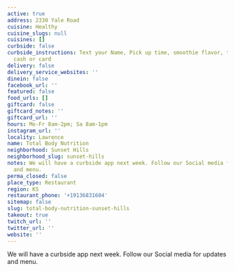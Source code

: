 ```yaml
---
active: true
address: 2330 Yale Road
cuisine: Healthy
cuisine_slugs: null
cuisines: []
curbside: false
curbside_instructions: Text your Name, Pick up time, smoothie flavor, tea flavor,
  cash or card
delivery: false
delivery_service_websites: ''
dinein: false
facebook_url: ''
featured: false
food_urls: []
giftcard: false
giftcard_notes: ''
giftcard_url: ''
hours: Mo-Fr 8am-2pm; Sa 8am-1pm
instagram_url: ''
locality: Lawrence
name: Total Body Nutrition
neighborhood: Sunset Hills
neighborhood_slug: sunset-hills
notes: We will have a curbside app next week. Follow our Social media for updates
  and menu.
perma_closed: false
place_type: Restaurant
region: KS
restaurant_phone: '+19136831604'
sitemap: false
slug: total-body-nutrition-sunset-hills
takeout: true
twitch_url: ''
twitter_url: ''
website: ''
---
```


We will have a curbside app next week. Follow our Social media for updates and menu.